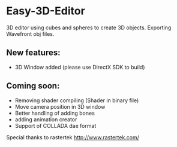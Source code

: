 # Easy-3D-Editor
3D editor using cubes and spheres to create 3D objects. Exporting Wavefront obj files.

## New features:
* 3D Window added (please use DirectX SDK to build)

## Coming soon:
* Removing shader compiling (Shader in binary file)
* Move camera position in 3D window
* Better handling of adding bones
* adding animation creator
* Support of COLLADA dae format

Special thanks to rastertek http://www.rastertek.com/
